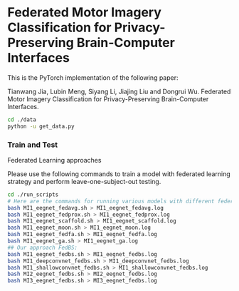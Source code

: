 # Federated Motor Imagery Classification for Privacy-Preserving Brain-Computer Interfaces

This is the PyTorch implementation of the following paper:

Tianwang Jia, Lubin Meng, Siyang Li, Jiajing Liu and Dongrui Wu. Federated Motor Imagery Classification for Privacy-Preserving Brain-Computer Interfaces.



```bash
cd ./data
python -u get_data.py
```

### Train and Test

Federated Learning approaches

Please use the following commands to train a model with federated learning strategy and perform leave-one-subject-out testing.

```bash
cd ./run_scripts
# Here are the commands for running various models with different federated learning approaches on distinct datasets:
bash MI1_eegnet_fedavg.sh > MI1_eegnet_fedavg.log
bash MI1_eegnet_fedprox.sh > MI1_eegnet_fedprox.log
bash MI1_eegnet_scaffold.sh > MI1_eegnet_scaffold.log
bash MI1_eegnet_moon.sh > MI1_eegnet_moon.log
bash MI1_eegnet_fedfa.sh > MI1_eegnet_fedfa.log
bash MI1_eegnet_ga.sh > MI1_eegnet_ga.log
## Our approach FedBS: 
bash MI1_eegnet_fedbs.sh > MI1_eegnet_fedbs.log
bash MI1_deepconvnet_fedbs.sh > MI1_deepconvnet_fedbs.log
bash MI1_shallowconvnet_fedbs.sh > MI1_shallowconvnet_fedbs.log
bash MI2_eegnet_fedbs.sh > MI2_eegnet_fedbs.log
bash MI3_eegnet_fedbs.sh > MI3_eegnet_fedbs.log
```
